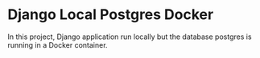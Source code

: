# Django Local Postgres Docker

In this project, Django application run locally but the database postgres is running in a Docker container.
